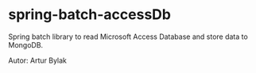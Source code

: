 # spring-batch-accessDb
Spring batch library to read Microsoft Access Database and store data to MongoDB. 

Autor: Artur Bylak
